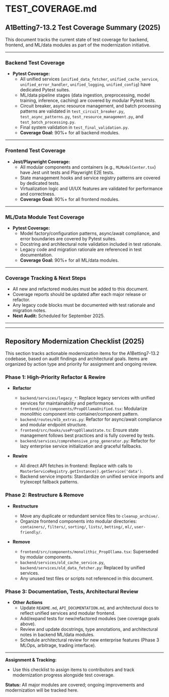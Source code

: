 # TEST_COVERAGE.md

## A1Betting7-13.2 Test Coverage Summary (2025)

This document tracks the current state of test coverage for backend, frontend, and ML/data modules as part of the modernization initiative.

---

### Backend Test Coverage

- **Pytest Coverage:**
  - All unified services (`unified_data_fetcher`, `unified_cache_service`, `unified_error_handler`, `unified_logging`, `unified_config`) have dedicated Pytest suites.
  - ML/data pipeline stages (data ingestion, preprocessing, model training, inference, caching) are covered by modular Pytest tests.
  - Circuit breaker, async resource management, and batch processing patterns are validated in `test_circuit_breaker.py`, `test_async_patterns.py`, `test_resource_management.py`, and `test_batch_processing.py`.
  - Final system validation in `test_final_validation.py`.
  - **Coverage Goal:** 90%+ for all backend modules.

---

### Frontend Test Coverage

- **Jest/Playwright Coverage:**
  - All modular components and containers (e.g., `MLModelCenter.tsx`) have Jest unit tests and Playwright E2E tests.
  - State management hooks and service registry patterns are covered by dedicated tests.
  - Virtualization logic and UI/UX features are validated for performance and correctness.
  - **Coverage Goal:** 90%+ for all frontend modules.

---

### ML/Data Module Test Coverage

- **Pytest Coverage:**
  - Model factory/configuration patterns, async/await compliance, and error boundaries are covered by Pytest suites.
  - Docstring and architectural note validation included in test rationale.
  - Legacy code and migration rationale are referenced in test documentation.
  - **Coverage Goal:** 90%+ for all ML/data modules.

---

### Coverage Tracking & Next Steps

- All new and refactored modules must be added to this document.
- Coverage reports should be updated after each major release or refactor.
- Any legacy code blocks must be documented with test rationale and migration notes.
- **Next Audit:** Scheduled for September 2025.

---

---

## Repository Modernization Checklist (2025)

This section tracks actionable modernization items for the A1Betting7-13.2 codebase, based on audit findings and architectural goals. Items are organized by action type and priority for assignment and ongoing review.

### Phase 1: High-Priority Refactor & Rewire

- **Refactor**

  - `backend/services/legacy_*`: Replace legacy services with unified services for maintainability and performance.
  - `frontend/src/components/PropOllamaUnified.tsx`: Modularize monolithic component into container/component pattern.
  - `backend/routes/mlb_extras.py`: Refactor for async/await compliance and modular endpoint structure.
  - `frontend/src/hooks/usePropOllamaState.ts`: Ensure state management follows best practices and is fully covered by tests.
  - `backend/services/comprehensive_prop_generator.py`: Refactor for lazy enterprise service initialization and graceful fallbacks.

- **Rewire**
  - All direct API fetches in frontend: Replace with calls to `MasterServiceRegistry.getInstance().getService('data')`.
  - Backend service imports: Standardize on unified service imports and try/except fallback patterns.

### Phase 2: Restructure & Remove

- **Restructure**

  - Move any duplicate or redundant service files to `cleanup_archive/`.
  - Organize frontend components into modular directories: `containers/`, `filters/`, `sorting/`, `lists/`, `betting/`, `ml/`, `user-friendly/`.

- **Remove**
  - `frontend/src/components/monolithic_PropOllama.tsx`: Superseded by modular components.
  - `backend/services/old_cache_service.py`, `backend/services/old_data_fetcher.py`: Replaced by unified services.
  - Any unused test files or scripts not referenced in this document.

### Phase 3: Documentation, Tests, Architectural Review

- **Other Actions**
  - Update `README.md`, `API_DOCUMENTATION.md`, and architectural docs to reflect unified services and modular frontend.
  - Add/expand tests for new/refactored modules (see coverage goals above).
  - Review and update docstrings, type annotations, and architectural notes in backend ML/data modules.
  - Schedule architectural review for new enterprise features (Phase 3 MLOps, arbitrage, trading interface).

---

**Assignment & Tracking:**

- Use this checklist to assign items to contributors and track modernization progress alongside test coverage.

**Status:** All major modules are covered; ongoing improvements and modernization will be tracked here.
